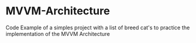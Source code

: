 # MVVM-Architecture
Code Example of a simples project with a list of breed cat's to practice the implementation of the MVVM Architecture
